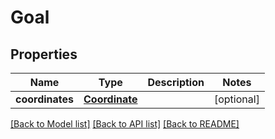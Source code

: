 # Goal

## Properties
Name | Type | Description | Notes
------------ | ------------- | ------------- | -------------
**coordinates** | [**Coordinate**](Coordinate.md) |  | [optional] 

[[Back to Model list]](../README.md#documentation-for-models) [[Back to API list]](../README.md#documentation-for-api-endpoints) [[Back to README]](../README.md)


